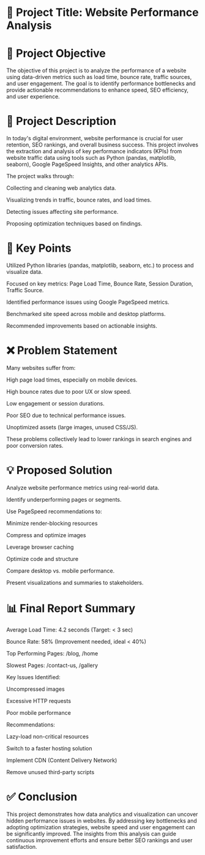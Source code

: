 # 📘 Project Title: Website Performance Analysis
# 🎯 Project Objective
The objective of this project is to analyze the performance of a website using data-driven metrics such as load time, bounce rate, traffic sources, and user engagement. The goal is to identify performance bottlenecks and provide actionable recommendations to enhance speed, SEO efficiency, and user experience.

# 📄 Project Description
In today's digital environment, website performance is crucial for user retention, SEO rankings, and overall business success. This project involves the extraction and analysis of key performance indicators (KPIs) from website traffic data using tools such as Python (pandas, matplotlib, seaborn), Google PageSpeed Insights, and other analytics APIs.

The project walks through:

Collecting and cleaning web analytics data.

Visualizing trends in traffic, bounce rates, and load times.

Detecting issues affecting site performance.

Proposing optimization techniques based on findings.

# 🔑 Key Points
Utilized Python libraries (pandas, matplotlib, seaborn, etc.) to process and visualize data.

Focused on key metrics: Page Load Time, Bounce Rate, Session Duration, Traffic Source.

Identified performance issues using Google PageSpeed metrics.

Benchmarked site speed across mobile and desktop platforms.

Recommended improvements based on actionable insights.

# ❌ Problem Statement
Many websites suffer from:

High page load times, especially on mobile devices.

High bounce rates due to poor UX or slow speed.

Low engagement or session durations.

Poor SEO due to technical performance issues.

Unoptimized assets (large images, unused CSS/JS).

These problems collectively lead to lower rankings in search engines and poor conversion rates.

# 💡 Proposed Solution
Analyze website performance metrics using real-world data.

Identify underperforming pages or segments.

Use PageSpeed recommendations to:

Minimize render-blocking resources

Compress and optimize images

Leverage browser caching

Optimize code and structure

Compare desktop vs. mobile performance.

Present visualizations and summaries to stakeholders.

# 📊 Final Report Summary
Average Load Time: 4.2 seconds (Target: < 3 sec)

Bounce Rate: 58% (Improvement needed, ideal < 40%)

Top Performing Pages: /blog, /home

Slowest Pages: /contact-us, /gallery

Key Issues Identified:

Uncompressed images

Excessive HTTP requests

Poor mobile performance

Recommendations:

Lazy-load non-critical resources

Switch to a faster hosting solution

Implement CDN (Content Delivery Network)

Remove unused third-party scripts

# ✅ Conclusion
This project demonstrates how data analytics and visualization can uncover hidden performance issues in websites. By addressing key bottlenecks and adopting optimization strategies, website speed and user engagement can be significantly improved. The insights from this analysis can guide continuous improvement efforts and ensure better SEO rankings and user satisfaction.

